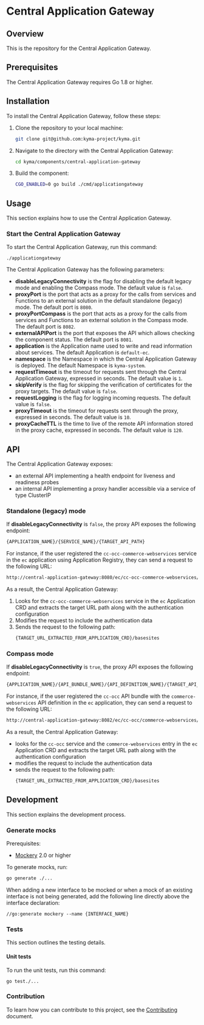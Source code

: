 # Central Application Gateway

## Overview

This is the repository for the Central Application Gateway.

## Prerequisites

The Central Application Gateway requires Go 1.8 or higher.

## Installation

To install the Central Application Gateway, follow these steps:

1. Clone the repository to your local machine:
   ```bash
   git clone git@github.com:kyma-project/kyma.git
   ```
2. Navigate to the directory with the Central Application Gateway:
   ```bash
   cd kyma/components/central-application-gateway
   ```
3. Build the component:
   ```bash
   CGO_ENABLED=0 go build ./cmd/applicationgateway
   ```

## Usage

This section explains how to use the Central Application Gateway.

### Start the Central Application Gateway

To start the Central Application Gateway, run this command:

```
./applicationgateway
```

The Central Application Gateway has the following parameters:
- **disableLegacyConnectivity** is the flag for disabling the default legacy mode and enabling the Compass mode. The default value is `false`.
- **proxyPort** is the port that acts as a proxy for the calls from services and Functions to an external solution in the default standalone (legacy) mode. The default port is `8080`.
- **proxyPortCompass** is the port that acts as a proxy for the calls from services and Functions to an external solution in the Compass mode. The default port is `8082`.
- **externalAPIPort** is the port that exposes the API which allows checking the component status. The default port is `8081`.
- **application** is the Application name used to write and read information about services. The default Application is `default-ec`.
- **namespace** is the Namespace in which the Central Application Gateway is deployed. The default Namespace is `kyma-system`.
- **requestTimeout** is the timeout for requests sent through the Central Application Gateway, expressed in seconds. The default value is `1`.
- **skipVerify** is the flag for skipping the verification of certificates for the proxy targets. The default value is `false`.
- **requestLogging** is the flag for logging incoming requests. The default value is `false`.
- **proxyTimeout** is the timeout for requests sent through the proxy, expressed in seconds. The default value is `10`.
- **proxyCacheTTL** is the time to live of the remote API information stored in the proxy cache, expressed in seconds. The default value is `120`.


## API
The Central Application Gateway exposes:
- an external API implementing a health endpoint for liveness and readiness probes
- an internal API implementing a proxy handler accessible via a service of type ClusterIP

### Standalone (legacy) mode
If  **disableLegacyConnectivity** is `false`, the proxy API exposes the following endpoint:
```bash
{APPLICATION_NAME}/{SERVICE_NAME}/{TARGET_API_PATH}
``` 

For instance, if the user registered the `cc-occ-commerce-webservices` service in the `ec` application using Application Registry, they can send a request to the following URL: 
```bash
http://central-application-gateway:8080/ec/cc-occ-commerce-webservices/basesites
```

As a result, the Central Application Gateway:
1. Looks for the `cc-occ-commerce-webservices` service in the `ec` Application CRD and extracts the target URL path along with the authentication configuration
2. Modifies the request to include the authentication data
3. Sends the request to the following path:
   ```bash
   {TARGET_URL_EXTRACTED_FROM_APPLICATION_CRD}/basesites

### Compass mode
If **disableLegacyConnectivity** is `true`, the proxy API exposes the following endpoint:
```bash
{APPLICATION_NAME}/{API_BUNDLE_NAME}/{API_DEFINITION_NAME}/{TARGET_API_PATH}
``` 

For instance, if the user registered the `cc-occ` API bundle with the `commerce-webservices` API definition in the `ec` application, they can send a request to the following URL:
```bash
http://central-application-gateway:8082/ec/cc-occ/commerce-webservices/basesites
``` 

As a result, the Central Application Gateway:
- looks for the `cc-occ` service and the `commerce-webservices` entry in the `ec` Application CRD and extracts the target URL path along with the authentication configuration
- modifies the request to include the authentication data
- sends the request to the following path: 
   ```bash
   {TARGET_URL_EXTRACTED_FROM_APPLICATION_CRD}/basesites
   ```

## Development

This section explains the development process.

### Generate mocks

Prerequisites:

 - [Mockery](https://github.com/vektra/mockery) 2.0 or higher

To generate mocks, run:

```sh
go generate ./...
```

When adding a new interface to be mocked or when a mock of an existing interface is not being generated, add the following line directly above the interface declaration:

```
//go:generate mockery --name {INTERFACE_NAME}
```

### Tests

This section outlines the testing details.

#### Unit tests

To run the unit tests, run this command:

```
go test./...
```

### Contribution

To learn how you can contribute to this project, see the [Contributing](/CONTRIBUTING.md) document.

